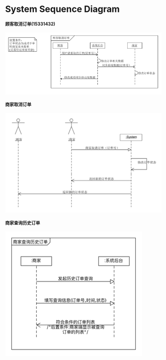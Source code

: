 # System Sequence Diagram

#### 顾客取消订单(15331432)  

![顾客取消订单](img/顾客取消订单.png)

#### 商家取消订单

![商家取消订单](img/商家取消订单.png)

#### 商家查询历史订单

![商家查询历史订单](img/商家查询历史订单.png)